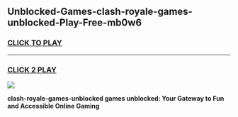 
## Unblocked-Games-clash-royale-games-unblocked-Play-Free-mb0w6
<h3>
<a href="https://premium76.site?title=clash-royale-games-unblocked&ref=20M">CLICK TO PLAY</a></h3>
<hr>

<h3>
<a href="https://premium76.site?title=clash-royale-games-unblocked&ref=20M">CLICK 2 PLAY</a>
  
</h3>

<a href="https://premium76.site?title=clash-royale-games-unblocked&ref=19M"><img src="https://clearcache.store/games.png"></a>


**clash-royale-games-unblocked games unblocked: Your Gateway to Fun and Accessible Online Gaming**
